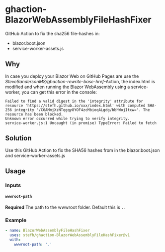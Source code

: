 # ghaction-BlazorWebAssemblyFileHashFixer

GitHub Action to fix the sha256 file-hashes in:
- blazor.boot.json
- service-worker-assets.js

## Why

In case you deploy your Blazor Web on GitHub Pages are use the *SteveSandersonMS/ghaction-rewrite-base-href*-Action,
the index.html is modified and when running the Blazor WebAssembly using a service-worker, you can get this error in the console:

```
Failed to find a valid digest in the 'integrity' attribute for resource 'https://stefh.github.io/xxx/index.html' with computed SHA-256 integrity '/C6AMmjXzNTqgqy8YOF4zcMbioqALgdg/bbhWojItcw='. The resource has been blocked.
Unknown error occurred while trying to verify integrity.
service-worker.js:1 Uncaught (in promise) TypeError: Failed to fetch
```

## Solution

Use this GitHub Action to fix the SHA56 hashes from in the blazor.boot.json and service-worker-assets.js

## Usage

### Inputs

#### `wwwroot-path`

**Required** The path to the wwwroot folder. Default this is `.`.

### Example

``` yml
- name: BlazorWebAssemblyFileHashFixer
  uses: stefh/ghaction-BlazorWebAssemblyFileHashFixer@v1
  with:
    wwwroot-path: '.'
```